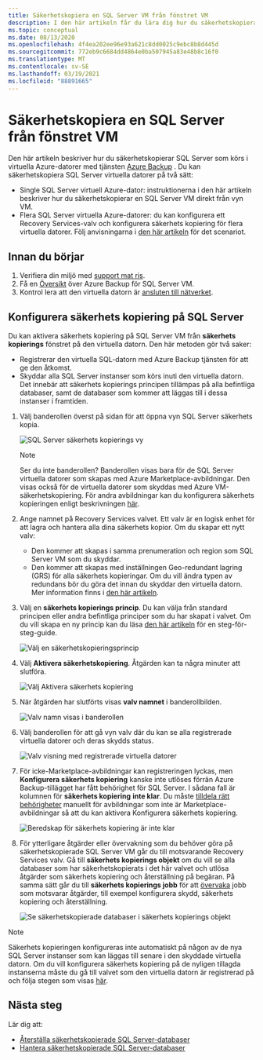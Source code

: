 ```yaml
---
title: Säkerhetskopiera en SQL Server VM från fönstret VM
description: I den här artikeln får du lära dig hur du säkerhetskopierar SQL Server databaser på virtuella Azure-datorer från fönstret VM.
ms.topic: conceptual
ms.date: 08/13/2020
ms.openlocfilehash: 4f4ea202ee96e93a621c8dd0025c9ebc8b8d445d
ms.sourcegitcommit: 772eb9c6684dd4864e0ba507945a83e48b8c16f0
ms.translationtype: MT
ms.contentlocale: sv-SE
ms.lasthandoff: 03/19/2021
ms.locfileid: "88891665"
---
```

# <a name="back-up-a-sql-server-from-the-vm-pane"></a>Säkerhetskopiera en SQL Server från fönstret VM

Den här artikeln beskriver hur du säkerhetskopierar SQL Server som körs i virtuella Azure-datorer med tjänsten [Azure Backup](backup-overview.md) . Du kan säkerhetskopiera SQL Server virtuella datorer på två sätt:

- Single SQL Server virtuell Azure-dator: instruktionerna i den här artikeln beskriver hur du säkerhetskopierar en SQL Server VM direkt från vyn VM.
- Flera SQL Server virtuella Azure-datorer: du kan konfigurera ett Recovery Services-valv och konfigurera säkerhets kopiering för flera virtuella datorer. Följ anvisningarna i [den här artikeln](backup-sql-server-database-azure-vms.md) för det scenariot.

## <a name="before-you-start"></a>Innan du börjar

1. Verifiera din miljö med [support mat ris](sql-support-matrix.md).
2. Få en [Översikt](backup-azure-sql-database.md) över Azure Backup för SQL Server VM.
3. Kontrol lera att den virtuella datorn är [ansluten till nätverket](backup-sql-server-database-azure-vms.md#establish-network-connectivity).

## <a name="configure-backup-on-the-sql-server"></a>Konfigurera säkerhets kopiering på SQL Server

Du kan aktivera säkerhets kopiering på SQL Server VM från **säkerhets kopierings** fönstret på den virtuella datorn. Den här metoden gör två saker:

- Registrerar den virtuella SQL-datorn med Azure Backup tjänsten för att ge den åtkomst.
- Skyddar alla SQL Server instanser som körs inuti den virtuella datorn. Det innebär att säkerhets kopierings principen tillämpas på alla befintliga databaser, samt de databaser som kommer att läggas till i dessa instanser i framtiden.

1. Välj banderollen överst på sidan för att öppna vyn SQL Server säkerhets kopia.

    ![SQL Server säkerhets kopierings vy](./media/backup-sql-server-vm-from-vm-pane/sql-server-backup-view.png)

    >[!NOTE]
    >Ser du inte banderollen? Banderollen visas bara för de SQL Server virtuella datorer som skapas med Azure Marketplace-avbildningar. Den visas också för de virtuella datorer som skyddas med Azure VM-säkerhetskopiering. För andra avbildningar kan du konfigurera säkerhets kopieringen enligt beskrivningen [här](backup-sql-server-database-azure-vms.md).

2. Ange namnet på Recovery Services valvet. Ett valv är en logisk enhet för att lagra och hantera alla dina säkerhets kopior. Om du skapar ett nytt valv:

    - Den kommer att skapas i samma prenumeration och region som SQL Server VM som du skyddar.
    - Den kommer att skapas med inställningen Geo-redundant lagring (GRS) för alla säkerhets kopieringar. Om du vill ändra typen av redundans bör du göra det innan du skyddar den virtuella datorn. Mer information finns i [den här artikeln](backup-create-rs-vault.md#set-storage-redundancy).

3. Välj en **säkerhets kopierings princip**. Du kan välja från standard principen eller andra befintliga principer som du har skapat i valvet. Om du vill skapa en ny princip kan du läsa [den här artikeln](backup-sql-server-database-azure-vms.md#create-a-backup-policy) för en steg-för-steg-guide.

    ![Välj en säkerhetskopieringsprincip](./media/backup-sql-server-vm-from-vm-pane/backup-policy.png)

4. Välj **Aktivera säkerhetskopiering**. Åtgärden kan ta några minuter att slutföra.

    ![Välj Aktivera säkerhets kopiering](./media/backup-sql-server-vm-from-vm-pane/enable-backup.png)

5. När åtgärden har slutförts visas **valv namnet** i banderollbilden.

    ![Valv namn visas i banderollen](./media/backup-sql-server-vm-from-vm-pane/vault-name.png)

6. Välj banderollen för att gå vyn valv där du kan se alla registrerade virtuella datorer och deras skydds status.

    ![Valv visning med registrerade virtuella datorer](./media/backup-sql-server-vm-from-vm-pane/vault-view.png)

7. För icke-Marketplace-avbildningar kan registreringen lyckas, men **Konfigurera säkerhets kopiering** kanske inte utlöses förrän Azure Backup-tillägget har fått behörighet för SQL Server. I sådana fall är kolumnen för **säkerhets kopiering** **inte klar**. Du måste [tilldela rätt behörigheter](backup-azure-sql-database.md#set-vm-permissions) manuellt för avbildningar som inte är Marketplace-avbildningar så att du kan aktivera Konfigurera säkerhets kopiering.

    ![Beredskap för säkerhets kopiering är inte klar](./media/backup-sql-server-vm-from-vm-pane/backup-readiness-not-ready.png)

8. För ytterligare åtgärder eller övervakning som du behöver göra på säkerhetskopierade SQL Server VM går du till motsvarande Recovery Services valv. Gå till **säkerhets kopierings objekt** om du vill se alla databaser som har säkerhetskopierats i det här valvet och utlösa åtgärder som säkerhets kopiering och återställning på begäran. På samma sätt går du till **säkerhets kopierings jobb** för att [övervaka](manage-monitor-sql-database-backup.md) jobb som motsvarar åtgärder, till exempel konfigurera skydd, säkerhets kopiering och återställning.

    ![Se säkerhetskopierade databaser i säkerhets kopierings objekt](./media/backup-sql-server-vm-from-vm-pane/backup-items.png)

>[!NOTE]
>Säkerhets kopieringen konfigureras inte automatiskt på någon av de nya SQL Server instanser som kan läggas till senare i den skyddade virtuella datorn. Om du vill konfigurera säkerhets kopiering på de nyligen tillagda instanserna måste du gå till valvet som den virtuella datorn är registrerad på och följa stegen som visas [här](backup-sql-server-database-azure-vms.md).

## <a name="next-steps"></a>Nästa steg

Lär dig att:

- [Återställa säkerhetskopierade SQL Server-databaser](restore-sql-database-azure-vm.md)
- [Hantera säkerhetskopierade SQL Server-databaser](manage-monitor-sql-database-backup.md)
